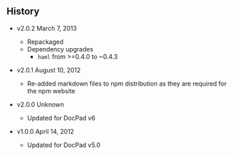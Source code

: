 ## History

- v2.0.2 March 7, 2013
	- Repackaged
	- Dependency upgrades
		-  `haml` from >=0.4.0 to ~0.4.3

- v2.0.1 August 10, 2012
	- Re-added markdown files to npm distribution as they are required for the npm website

- v2.0.0 Unknown
	- Updated for DocPad v6

- v1.0.0 April 14, 2012
	- Updated for DocPad v5.0
